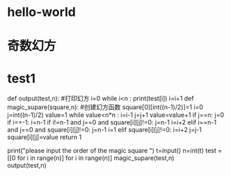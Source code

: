 # hello-world
# 奇数幻方
# test1
def output(test,n):      #打印幻方
    i=0
    while i<n :
        print(test[i])
        i=i+1
def magic_supare(square,n):    #创建幻方函数
        square[0][int((n-1)/2)]=1
        i=0
        j=int((n-1)/2)
        value=1
        while value<n*n :
            i=i-1
            j=j+1
            value=value+1
            if j==n:
                j=0
            if i==-1:
                i=n-1
            if i!=n-1 and j==0 and square[i][j]!=0:
                j=n-1
                i=i+2
            elif i==n-1 and j==0 and square[i][j]!=0:
                j=n-1
                i=1
            elif square[i][j]!=0:
                i=i+2
                j=j-1
            square[i][j]=value
        return 1

print("please input the order of the magic square ")
t=input()
n=int(t)
test =[[0 for i in range(n)] for i in range(n)]
magic_supare(test,n)   
output(test,n) 


